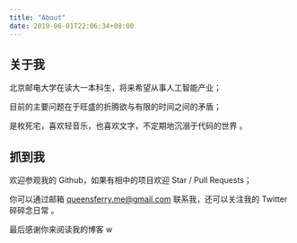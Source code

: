 ```yaml
---
title: "About"
date: 2019-06-01T22:06:34+08:00
---
```


## 关于我

北京邮电大学在读大一本科生，将来希望从事人工智能产业；

目前的主要问题在于旺盛的折腾欲与有限的时间之间的矛盾；

是枚死宅，喜欢轻音乐，也喜欢文字，不定期地沉溺于代码的世界 。

## 抓到我

欢迎参观我的 Github，如果有相中的项目欢迎 Star / Pull Requests；

你可以通过邮箱 queensferry.me@gmail.com 联系我，还可以关注我的 Twitter 碎碎念日常 。

最后感谢你来阅读我的博客 w
